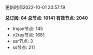 更新时间2022-10-01 23:57:19

**总订阅: 64**
**总节点: 10141**
**有效节点: 2040**
- trojan节点: 145
- v2ray节点: 1681
- ssr节点: 3
- ss节点: 211
